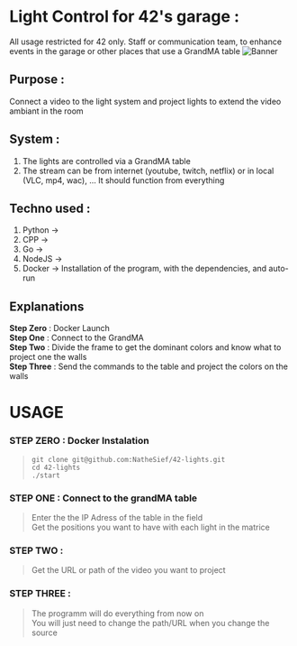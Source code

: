 # Light Control for 42's garage :
All usage restricted for 42 only. Staff or communication team, to enhance events in the garage or other places that use a GrandMA table
<img src="./bg.png" title="Banner">
## Purpose :
Connect a video to the light system and project lights to extend the video ambiant in the room

## System :
1.  The lights are controlled via a GrandMA table
2.  The stream can be from internet (youtube, twitch, netflix) or in local (VLC, mp4, wac), ... It should function from everything

## Techno used :
1.  Python  ->
2.  CPP     ->
3.  Go      ->
4.  NodeJS  ->
5.  Docker  ->  Installation of the program, with the dependencies, and auto-run

## Explanations
__Step Zero__   : Docker Launch </br>
__Step One__    : Connect to the GrandMA </br>
__Step Two__    : Divide the frame to get the dominant colors and know what to project one the walls </br>
__Step Three__  : Send the commands to the table and project the colors on the walls </br>

# USAGE
### STEP ZERO   :   Docker Instalation
> ```git clone git@github.com:NatheSief/42-lights.git ```</br>
> ```cd 42-lights``` </br>
> ```./start``` </br>

### STEP ONE : Connect to the grandMA table
> Enter the the IP Adress of the table in the field </br>
> Get the positions you want to have with each light in the matrice

### STEP TWO :
> Get the URL or path of the video you want to project </br>

### STEP THREE :
> The programm will do everything from now on </br>
> You will just need to change the path/URL when you change the source
